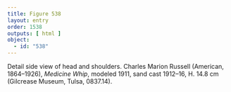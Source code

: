 ```yaml
---
title: Figure 538
layout: entry
order: 1538
outputs: [ html ]
object:
  - id: "538"
---
```


Detail side view of head and shoulders. Charles Marion Russell (American, 1864–1926), *Medicine Whip*, modeled 1911, sand cast 1912–16, H. 14.8 cm (Gilcrease Museum, Tulsa, 0837.14).
